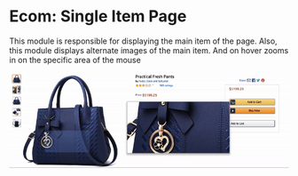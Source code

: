 # Ecom: Single Item Page
This module is responsible for displaying the main item of the page.
Also, this module displays alternate images of the main item.
And on hover zooms in on the specific area of the mouse

![Web Demo](demo/amazon.gif)
